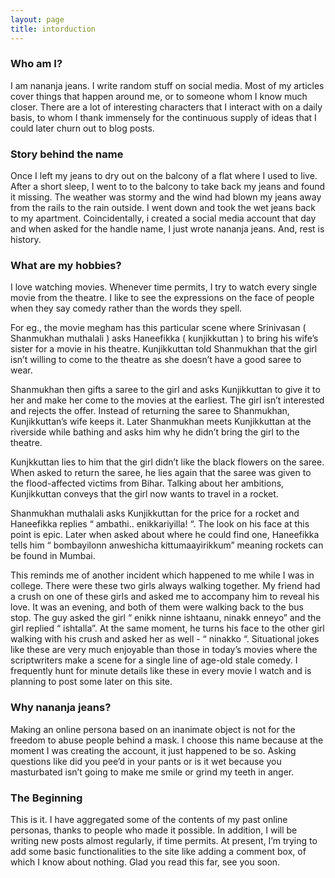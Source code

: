 ```yaml
---
layout: page
title: intorduction
---
```


### Who am I?

I am nananja jeans. I write random stuff on social media. Most of my articles cover things that happen around me, or to someone whom I know much closer. There are a lot of interesting characters that I interact with on a daily basis, to whom I thank immensely for the continuous supply of ideas that I could later churn out to blog posts.

### Story behind the name

Once I left my jeans to dry out on the balcony of a flat where I used to live. After a short sleep, I went to to the balcony to take back my jeans and found it missing. The weather was stormy and the wind had blown my jeans away from the rails to the rain outside. I went down and took the wet jeans back to my apartment. Coincidentally, i created a social media account that day and when asked for the handle name, I just wrote nananja jeans. And, rest is history.

### What are my hobbies?

I love watching movies. Whenever time permits, I try to watch every single movie from the theatre. I like to see the expressions on the face of people when they say comedy rather than the words they spell.

For eg., the movie megham has this particular scene where Srinivasan ( Shanmukhan muthalali ) asks Haneefikka ( kunjikkuttan ) to bring his wife’s sister for a movie in his theatre. Kunjikkuttan told Shanmukhan that the girl isn’t willing to come to the theatre as she doesn’t have a good saree to wear.

Shanmukhan then gifts a saree to the girl and asks Kunjikkuttan to give it to her and make her come to the movies at the earliest. The girl isn’t interested and rejects the offer. Instead of returning the saree to Shanmukhan, Kunjikkuttan’s wife keeps it. Later Shanmukhan meets Kunjikkuttan at the riverside while bathing and asks him why he didn’t bring the girl to the theatre.

Kunjkkuttan lies to him that the girl didn’t like the black flowers on the saree. When asked to return the saree, he lies again that the saree was given to the flood-affected victims from Bihar. Talking about her ambitions, Kunjikkuttan conveys that the girl now wants to travel in a rocket.

Shanmukhan muthalali asks Kunjikkuttan for the price for a rocket and Haneefikka replies “ ambathi.. enikkariyilla! “. The look on his face at this point is epic. Later when asked about where he could find one, Haneefikka tells him “ bombayilonn anweshicha kittumaayirikkum” meaning rockets can be found in Mumbai.

This reminds me of another incident which happened to me while I was in college. There were these two girls always walking together. My friend had a crush on one of these girls and asked me to accompany him to reveal his love. It was an evening, and both of them were walking back to the bus stop. The guy asked the girl “ enikk ninne ishtaanu, ninakk enneyo” and the girl replied “ ishtalla”. At the same moment, he turns his face to the other girl walking with his crush and asked her as well - “ ninakko “. Situational jokes like these are very much enjoyable than those in today’s movies where the scriptwriters make a scene for a single line of age-old stale comedy. I frequently hunt for minute details like these in every movie I watch and is planning to post some later on this site.

### Why nananja jeans?

Making an online persona based on an inanimate object is not for the freedom to abuse people behind a mask. I choose this name because at the moment I was creating the account, it just happened to be so. Asking questions like did you pee’d in your pants or is it wet because you masturbated isn’t going to make me smile or grind my teeth in anger.

### The Beginning

This is it. I have aggregated some of the contents of my past online personas, thanks to people who made it possible. In addition, I will be writing new posts almost regularly, if time permits. At present, I’m trying to add some basic functionalities to the site like adding a comment box, of which I know about nothing. Glad you read this far, see you soon.

